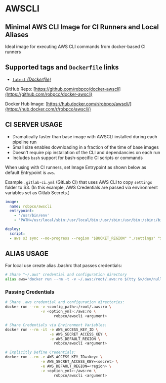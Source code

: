 # AWSCLI

## Minimal AWS CLI Image for CI Runners and Local Aliases

Ideal image for executing AWS CLI commands from docker-based CI runners

## Supported tags and `Dockerfile` links

- [`latest` _(Dockerfile)_](https://github.com/robpco/docker-awscli/blob/master/Dockerfile)

GitHub Repo: [https://github.com/robpco/docker-awscli](https://github.com/robpco/docker-awscli)

Docker Hub Image: [https://hub.docker.com/r/robpco/awscli/](https://hub.docker.com/r/robpco/awscli/)

## CI SERVER USAGE

- Dramatically faster than base image with AWSCLI installed during each pipeline run
- Small size enables downloading in a fraction of the time of base images
- Doesn't require pip installation of the CLI and dependancies on each run
- Includes `bash` support for bash-specific CI scripts or commands

When using with CI runners, set Image Entrypoint as shown below as default Entrypoint is `aws`.

Example `.gitlab-ci.yml` (GitLab CI) that uses AWS CLI to copy `settings` folder to S3.  (In this example, AWS Credentials are passed via environment variables set as Gitlab Secrets.)

``` yaml
image:
  name: robpco/awscli
  entrypoint:
    - '/usr/bin/env'
    - 'PATH=/usr/local/sbin:/usr/local/bin:/usr/sbin:/usr/bin:/sbin:/bin'

deploy:
  script:
  - aws s3 sync --no-progress --region "$BUCKET_REGION" "./settings" "$BUCKET_BASE/settings"
```

## ALIAS USAGE

For local use create alias .bashrc that passes credentials:

``` bash
# Share "~/.aws" credential and configuration directory
alias aws='docker run --rm -t -v ~/.aws:/root/.aws:ro $(tty &>/dev/null && echo "-i") robpco/awscli'
```

### Passing Credentials

``` bash
# Share .aws credential and configuration directories:
docker run --rm -v <config_path>:/root/.aws:ro \
                -v <option_yml>:/aws:ro \
                      robpco/awscli <argument>

# Share Credentials via Environment Variables:
docker run --rm -it -e AWS_ACCESS_KEY_ID \
                    -e AWS_SECRET_ACCESS_KEY \
                    -e AWS_DEFAULT_REGION \
                      robpco/awscli <argument>

# Explicitly Define Credentials:
docker run --rm -e AWS_ACCESS_KEY_ID=<key> \
                -e AWS_SECRET_ACCESS_KEY=<secret> \
                -e AWS_DEFAULT_REGION=<region> \
                -v <option_yml>:/aws:ro \
                      robpco/awscli <argument>

```
